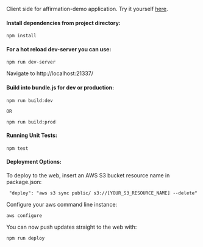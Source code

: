 Client side for affirmation-demo application. Try it yourself [here](https://affirmations.will-metz.com).


####  Install dependencies from project directory:

```
npm install
```


#### For a hot reload dev-server you can use: 

```
npm run dev-server
```
Navigate to http://localhost:21337/



#### Build into bundle.js for dev or production:
```
npm run build:dev
```
    OR
```
npm run build:prod
```
#### Running Unit Tests:
```
npm test
```
#### Deployment Options:

To deploy to the web, insert an AWS S3 bucket resource name in package.json:

```
 "deploy": "aws s3 sync public/ s3://[YOUR_S3_RESOURCE_NAME] --delete"

```
Configure your aws command line instance:

```
aws configure
```
You can now push updates straight to the web with:
```
npm run deploy
```
 